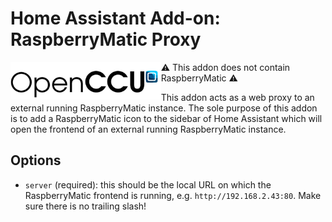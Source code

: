 # Home Assistant Add-on: RaspberryMatic Proxy

<img height="60px" src="release/logo.png" align="left">

⚠️ This addon does not contain RaspberryMatic ⚠️

This addon acts as a web proxy to an external running RaspberryMatic instance. 
The sole purpose of this addon is to add a RaspberryMatic icon to the sidebar of Home Assistant which will open the frontend of an external running RaspberryMatic instance.

## Options

- `server` (required): this should be the local URL on which the RaspberryMatic frontend is running, e.g. `http://192.168.2.43:80`. Make sure there is no trailing slash!
